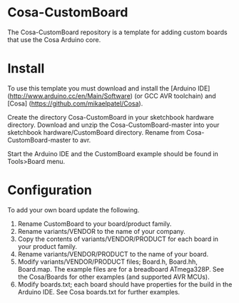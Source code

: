 # Cosa-CustomBoard

The Cosa-CustomBoard repository is a template for adding custom
boards that use the Cosa Arduino core.

# Install

To use this template you must download and install the [Arduino IDE]
(http://www.arduino.cc/en/Main/Software) (or GCC AVR toolchain) and
[Cosa] (https://github.com/mikaelpatel/Cosa).

Create the directory Cosa-CustomBoard in your sketchbook hardware
directory. Download and unzip the Cosa-CustomBoard-master into your
sketchbook hardware/CustomBoard directory. Rename from
Cosa-CustomBoard-master to avr.

Start the Arduino IDE and the CustomBoard example should be found in
Tools>Board menu.

# Configuration

To add your own board update the following.

1. Rename CustomBoard to your board/product family.
2. Rename variants/VENDOR to the name of your company.
3. Copy the contents of variants/VENDOR/PRODUCT for each board in your
product family.
4. Rename variants/VENDOR/PRODUCT to the name of your board.
5. Modify variants/VENDOR/PRODUCT files; Board.h, Board.hh,
Board.map. The example files are for a breadboard ATmega328P. See the
Cosa/Boards for other examples (and supported AVR MCUs).
6. Modify boards.txt; each board should have properties for the build
in the Arduino IDE. See Cosa boards.txt for further examples.



